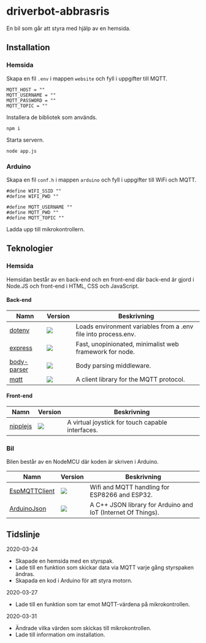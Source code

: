 # driverbot-abbrasris

En bil som går att styra med hjälp av en hemsida.

## Installation

### Hemsida

Skapa en fil `.env` i mappen `website` och fyll i uppgifter till MQTT.

```
MQTT_HOST = ""
MQTT_USERNAME = ""
MQTT_PASSWORD = ""
MQTT_TOPIC = ""
```

Installera de bibliotek som används.

```
npm i
```

Starta servern.

```
node app.js
```

### Arduino

Skapa en fil `conf.h` i mappen `arduino` och fyll i uppgifter till WiFi och MQTT.

```
#define WIFI_SSID ""
#define WIFI_PWD ""

#define MQTT_USERNAME ""
#define MQTT_PWD ""
#define MQTT_TOPIC ""
```

Ladda upp till mikrokontrollern.

## Teknologier

### Hemsida

Hemsidan består av en back-end och en front-end där back-end är gjord i Node.JS och front-end i HTML, CSS och JavaScript.

#### Back-end

| Namn                                                     | Version                                           | Beskrivning                                                    |
| -------------------------------------------------------- | ------------------------------------------------- | -------------------------------------------------------------- |
| [dotenv](https://www.npmjs.com/package/dotenv)           | ![](https://img.shields.io/npm/v/dotenv.svg)      | Loads environment variables from a .env file into process.env. |
| [express](https://www.npmjs.com/package/express)         | ![](https://img.shields.io/npm/v/express.svg)     | Fast, unopinionated, minimalist web framework for node.        |
| [body-parser](https://www.npmjs.com/package/body-parser) | ![](https://img.shields.io/npm/v/body-parser.svg) | Body parsing middleware.                                       |
| [mqtt](https://www.npmjs.com/package/mqtt)               | ![](https://img.shields.io/npm/v/mqtt.svg)        | A client library for the MQTT protocol.                        |

#### Front-end

| Namn                                                | Version                                        | Beskrivning                                      |
| --------------------------------------------------- | ---------------------------------------------- | ------------------------------------------------ |
| [nipplejs](https://github.com/yoannmoinet/nipplejs) | ![](https://img.shields.io/npm/v/nipplejs.svg) | A virtual joystick for touch capable interfaces. |

### Bil

Bilen består av en NodeMCU där koden är skriven i Arduino.

| Namn                                                | Version                                        | Beskrivning                                      |
| --------------------------------------------------- | ---------------------------------------------- | ------------------------------------------------ |
| [EspMQTTClient](https://github.com/plapointe6/EspMQTTClient) | ![](https://www.ardu-badge.com/badge/EspMQTTClient.svg) | Wifi and MQTT handling for ESP8266 and ESP32. |
| [ArduinoJson](https://github.com/bblanchon/ArduinoJson) | ![](https://www.ardu-badge.com/badge/ArduinoJson.svg) | A C++ JSON library for Arduino and IoT (Internet Of Things). |

## Tidslinje

2020-03-24

- Skapade en hemsida med en styrspak.
- Lade till en funktion som skickar data via MQTT varje gång styrspaken ändras.
- Skapada en kod i Arduino för att styra motorn.

2020-03-27

- Lade till en funktion som tar emot MQTT-värdena på mikrokontrollen.


2020-03-31

- Ändrade vilka värden som skickas till mikrokontrollen.
- Lade till information om installation.
